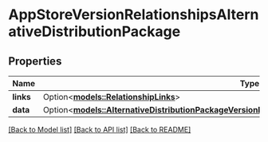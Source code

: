 # AppStoreVersionRelationshipsAlternativeDistributionPackage

## Properties

Name | Type | Description | Notes
------------ | ------------- | ------------- | -------------
**links** | Option<[**models::RelationshipLinks**](RelationshipLinks.md)> |  | [optional]
**data** | Option<[**models::AlternativeDistributionPackageVersionRelationshipsAlternativeDistributionPackageData**](AlternativeDistributionPackageVersion_relationships_alternativeDistributionPackage_data.md)> |  | [optional]

[[Back to Model list]](../README.md#documentation-for-models) [[Back to API list]](../README.md#documentation-for-api-endpoints) [[Back to README]](../README.md)



